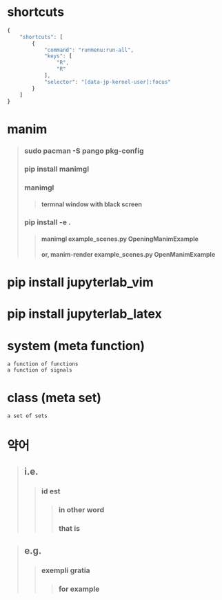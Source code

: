 # shortcuts
```javascript
{
    "shortcuts": [
        {
            "command": "runmenu:run-all",
            "keys": [
                "R",
                "R"
            ],
            "selector": "[data-jp-kernel-user]:focus"
        }
    ]
}
```
# manim
> ### sudo pacman -S pango pkg-config
> ### pip install manimgl
> ### manimgl
>> #### termnal window with black screen
> ### pip install -e .
>> #### manimgl example_scenes.py OpeningManimExample
>> #### or, manim-render example_scenes.py OpenManimExample

# pip install jupyterlab_vim
# pip install jupyterlab_latex

# system (meta function)
    a function of functions
    a function of signals
    
# class (meta set)
    a set of sets

# 약어
> ## i.e.
>> ### id est
>>> ### in other word
>>> ### that is

> ## e.g.
>> ### exempli gratia
>>> ### for example


